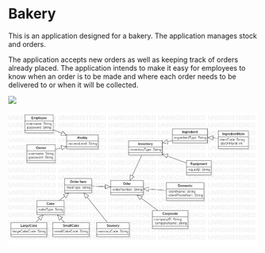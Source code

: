 # Bakery

 This is an application designed for a bakery. The application manages stock and orders.
 
 The application accepts new orders as well as keeping track of orders already placed. 
 The application intends to make it easy for employees to know when an order is to be 
 made and where each order needs to be delivered to or when it will be collected.
 
 ![](Images/UML.jgp)
 
 <img src="Images/UML.jpg" >
